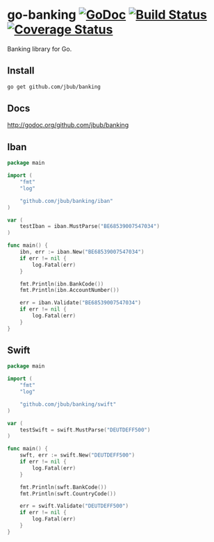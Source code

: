 # go-banking [![GoDoc](http://img.shields.io/badge/go-documentation-blue.svg?style=flat-square)](http://godoc.org/github.com/jbub/banking) [![Build Status](http://img.shields.io/travis/jbub/banking.svg?style=flat-square)](https://travis-ci.org/jbub/banking) [![Coverage Status](http://img.shields.io/coveralls/jbub/banking.svg?style=flat-square)](https://coveralls.io/r/jbub/banking)

Banking library for Go.

## Install

```bash
go get github.com/jbub/banking
```

## Docs

http://godoc.org/github.com/jbub/banking

## Iban

```go
package main

import (
    "fmt"
    "log"

    "github.com/jbub/banking/iban"
)

var (
    testIban = iban.MustParse("BE68539007547034")
)

func main() {
    ibn, err := iban.New("BE68539007547034")
    if err != nil {
        log.Fatal(err)
    }

    fmt.Println(ibn.BankCode())
    fmt.Println(ibn.AccountNumber())

    err = iban.Validate("BE68539007547034")
    if err != nil {
        log.Fatal(err)
    }
}
```

## Swift

```go
package main

import (
    "fmt"
    "log"

    "github.com/jbub/banking/swift"
)

var (
    testSwift = swift.MustParse("DEUTDEFF500")
)

func main() {
    swft, err := swift.New("DEUTDEFF500")
    if err != nil {
        log.Fatal(err)
    }

    fmt.Println(swft.BankCode())
    fmt.Println(swft.CountryCode())

    err = swift.Validate("DEUTDEFF500")
    if err != nil {
        log.Fatal(err)
    }
}
```

